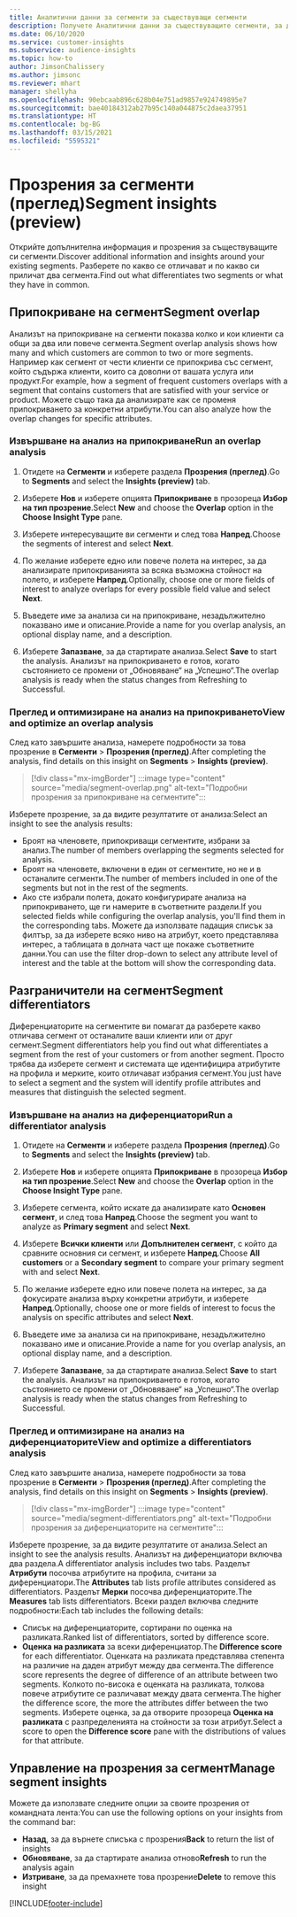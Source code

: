```yaml
---
title: Аналитични данни за сегменти за съществуващи сегменти
description: Получете Аналитични данни за съществуващите сегменти, за да видите разликите и общите черти.
ms.date: 06/10/2020
ms.service: customer-insights
ms.subservice: audience-insights
ms.topic: how-to
author: JimsonChalissery
ms.author: jimsonc
ms.reviewer: mhart
manager: shellyha
ms.openlocfilehash: 90ebcaab896c628b04e751ad9857e924749895e7
ms.sourcegitcommit: bae40184312ab27b95c140a044875c2daea37951
ms.translationtype: HT
ms.contentlocale: bg-BG
ms.lasthandoff: 03/15/2021
ms.locfileid: "5595321"
---
```

# <a name="segment-insights-preview"></a><span data-ttu-id="bf7e3-103">Прозрения за сегменти (преглед)</span><span class="sxs-lookup"><span data-stu-id="bf7e3-103">Segment insights (preview)</span></span>

<span data-ttu-id="bf7e3-104">Открийте допълнителна информация и прозрения за съществуващите си сегменти.</span><span class="sxs-lookup"><span data-stu-id="bf7e3-104">Discover additional information and insights around your existing segments.</span></span> <span data-ttu-id="bf7e3-105">Разберете по какво се отличават и по какво си приличат два сегмента.</span><span class="sxs-lookup"><span data-stu-id="bf7e3-105">Find out what differentiates two segments or what they have in common.</span></span>

## <a name="segment-overlap"></a><span data-ttu-id="bf7e3-106">Припокриване на сегмент</span><span class="sxs-lookup"><span data-stu-id="bf7e3-106">Segment overlap</span></span>

<span data-ttu-id="bf7e3-107">Анализът на припокриване на сегменти показва колко и кои клиенти са общи за два или повече сегмента.</span><span class="sxs-lookup"><span data-stu-id="bf7e3-107">Segment overlap analysis shows how many and which customers are common to two or more segments.</span></span> <span data-ttu-id="bf7e3-108">Например как сегмент от чести клиенти се припокрива със сегмент, който съдържа клиенти, които са доволни от вашата услуга или продукт.</span><span class="sxs-lookup"><span data-stu-id="bf7e3-108">For example, how a segment of frequent customers overlaps with a segment that contains customers that are satisfied with your service or product.</span></span>
<span data-ttu-id="bf7e3-109">Можете също така да анализирате как се променя припокриването за конкретни атрибути.</span><span class="sxs-lookup"><span data-stu-id="bf7e3-109">You can also analyze how the overlap changes for specific attributes.</span></span>

### <a name="run-an-overlap-analysis"></a><span data-ttu-id="bf7e3-110">Извършване на анализ на припокриване</span><span class="sxs-lookup"><span data-stu-id="bf7e3-110">Run an overlap analysis</span></span>

1. <span data-ttu-id="bf7e3-111">Отидете на **Сегменти** и изберете раздела **Прозрения (преглед)**.</span><span class="sxs-lookup"><span data-stu-id="bf7e3-111">Go to **Segments** and select the **Insights (preview)** tab.</span></span>

1. <span data-ttu-id="bf7e3-112">Изберете **Нов** и изберете опцията **Припокриване** в прозореца **Избор на тип прозрение**.</span><span class="sxs-lookup"><span data-stu-id="bf7e3-112">Select **New** and choose the **Overlap** option in the **Choose Insight Type** pane.</span></span>

1. <span data-ttu-id="bf7e3-113">Изберете интересуващите ви сегменти и след това **Напред**.</span><span class="sxs-lookup"><span data-stu-id="bf7e3-113">Choose the segments of interest and select **Next**.</span></span>

1. <span data-ttu-id="bf7e3-114">По желание изберете едно или повече полета на интерес, за да анализирате припокриванията за всяка възможна стойност на полето, и изберете **Напред**.</span><span class="sxs-lookup"><span data-stu-id="bf7e3-114">Optionally, choose one or more fields of interest to analyze overlaps for every possible field value and select **Next**.</span></span>

1. <span data-ttu-id="bf7e3-115">Въведете име за анализа си на припокриване, незадължително показвано име и описание.</span><span class="sxs-lookup"><span data-stu-id="bf7e3-115">Provide a name for you overlap analysis, an optional display name, and a description.</span></span>

1. <span data-ttu-id="bf7e3-116">Изберете **Запазване**, за да стартирате анализа.</span><span class="sxs-lookup"><span data-stu-id="bf7e3-116">Select **Save** to start the analysis.</span></span> <span data-ttu-id="bf7e3-117">Анализът на припокриването е готов, когато състоянието се промени от „Обновяване“ на „Успешно“.</span><span class="sxs-lookup"><span data-stu-id="bf7e3-117">The overlap analysis is ready when the status changes from Refreshing to Successful.</span></span>

### <a name="view-and-optimize-an-overlap-analysis"></a><span data-ttu-id="bf7e3-118">Преглед и оптимизиране на анализ на припокриването</span><span class="sxs-lookup"><span data-stu-id="bf7e3-118">View and optimize an overlap analysis</span></span>

<span data-ttu-id="bf7e3-119">След като завършите анализа, намерете подробности за това прозрение в **Сегменти** > **Прозрения (преглед)**.</span><span class="sxs-lookup"><span data-stu-id="bf7e3-119">After completing the analysis, find details on this insight on **Segments** > **Insights (preview)**.</span></span>

> [!div class="mx-imgBorder"]
> :::image type="content" source="media/segment-overlap.png" alt-text="Подробни прозрения за припокриване на сегментите":::

<span data-ttu-id="bf7e3-121">Изберете прозрение, за да видите резултатите от анализа:</span><span class="sxs-lookup"><span data-stu-id="bf7e3-121">Select an insight to see the analysis results:</span></span>

- <span data-ttu-id="bf7e3-122">Броят на членовете, припокриващи сегментите, избрани за анализ.</span><span class="sxs-lookup"><span data-stu-id="bf7e3-122">The number of members overlapping the segments selected for analysis.</span></span>
- <span data-ttu-id="bf7e3-123">Броят на членовете, включени в един от сегментите, но не и в останалите сегменти.</span><span class="sxs-lookup"><span data-stu-id="bf7e3-123">The number of members included in one of the segments but not in the rest of the segments.</span></span>
- <span data-ttu-id="bf7e3-124">Ако сте избрали полета, докато конфигурирате анализа на припокриването, ще ги намерите в съответните раздели.</span><span class="sxs-lookup"><span data-stu-id="bf7e3-124">If you selected fields while configuring the overlap analysis, you'll find them in the corresponding tabs.</span></span> <span data-ttu-id="bf7e3-125">Можете да използвате падащия списък за филтър, за да изберете всяко ниво на атрибут, което представлява интерес, а таблицата в долната част ще покаже съответните данни.</span><span class="sxs-lookup"><span data-stu-id="bf7e3-125">You can use the filter drop-down to select any attribute level of interest and the table at the bottom will show the corresponding data.</span></span>

## <a name="segment-differentiators"></a><span data-ttu-id="bf7e3-126">Разграничители на сегмент</span><span class="sxs-lookup"><span data-stu-id="bf7e3-126">Segment differentiators</span></span>

<span data-ttu-id="bf7e3-127">Диференциаторите на сегментите ви помагат да разберете какво отличава сегмент от останалите ваши клиенти или от друг сегмент.</span><span class="sxs-lookup"><span data-stu-id="bf7e3-127">Segment differentiators help you find out what differentiates a segment from the rest of your customers or from another segment.</span></span> <span data-ttu-id="bf7e3-128">Просто трябва да изберете сегмент и системата ще идентифицира атрибутите на профила и мерките, които отличават избрания сегмент.</span><span class="sxs-lookup"><span data-stu-id="bf7e3-128">You just have to select a segment and the system will identify profile attributes and measures that distinguish the selected segment.</span></span>

### <a name="run-a-differentiator-analysis"></a><span data-ttu-id="bf7e3-129">Извършване на анализ на диференциатори</span><span class="sxs-lookup"><span data-stu-id="bf7e3-129">Run a differentiator analysis</span></span>

1. <span data-ttu-id="bf7e3-130">Отидете на **Сегменти** и изберете раздела **Прозрения (преглед)**.</span><span class="sxs-lookup"><span data-stu-id="bf7e3-130">Go to **Segments** and select the **Insights (preview)** tab.</span></span>

1. <span data-ttu-id="bf7e3-131">Изберете **Нов** и изберете опцията **Припокриване** в прозореца **Избор на тип прозрение**.</span><span class="sxs-lookup"><span data-stu-id="bf7e3-131">Select **New** and choose the **Overlap** option in the **Choose Insight Type** pane.</span></span>

1. <span data-ttu-id="bf7e3-132">Изберете сегмента, който искате да анализирате като **Основен сегмент**, и след това **Напред**.</span><span class="sxs-lookup"><span data-stu-id="bf7e3-132">Choose the segment you want to analyze as **Primary segment** and select **Next**.</span></span>

1. <span data-ttu-id="bf7e3-133">Изберете **Всички клиенти** или **Допълнителен сегмент**, с който да сравните основния си сегмент, и изберете **Напред**.</span><span class="sxs-lookup"><span data-stu-id="bf7e3-133">Choose **All customers** or a **Secondary segment** to compare your primary segment with and select **Next**.</span></span>

1. <span data-ttu-id="bf7e3-134">По желание изберете едно или повече полета на интерес, за да фокусирате анализа върху конкретни атрибути, и изберете **Напред**.</span><span class="sxs-lookup"><span data-stu-id="bf7e3-134">Optionally, choose one or more fields of interest to focus the analysis on specific attributes and select **Next**.</span></span>

1. <span data-ttu-id="bf7e3-135">Въведете име за анализа си на припокриване, незадължително показвано име и описание.</span><span class="sxs-lookup"><span data-stu-id="bf7e3-135">Provide a name for you overlap analysis, an optional display name, and a description.</span></span>

1. <span data-ttu-id="bf7e3-136">Изберете **Запазване**, за да стартирате анализа.</span><span class="sxs-lookup"><span data-stu-id="bf7e3-136">Select **Save** to start the analysis.</span></span> <span data-ttu-id="bf7e3-137">Анализът на припокриването е готов, когато състоянието се промени от „Обновяване“ на „Успешно“.</span><span class="sxs-lookup"><span data-stu-id="bf7e3-137">The overlap analysis is ready when the status changes from Refreshing to Successful.</span></span>

### <a name="view-and-optimize-a-differentiators-analysis"></a><span data-ttu-id="bf7e3-138">Преглед и оптимизиране на анализ на диференциаторите</span><span class="sxs-lookup"><span data-stu-id="bf7e3-138">View and optimize a differentiators analysis</span></span>

<span data-ttu-id="bf7e3-139">След като завършите анализа, намерете подробности за това прозрение в **Сегменти** > **Прозрения (преглед)**.</span><span class="sxs-lookup"><span data-stu-id="bf7e3-139">After completing the analysis, find details on this insight on **Segments** > **Insights (preview)**.</span></span>

> [!div class="mx-imgBorder"]
> :::image type="content" source="media/segment-differentiators.png" alt-text="Подробни прозрения за диференциаторите на сегментите":::

<span data-ttu-id="bf7e3-141">Изберете прозрение, за да видите резултатите от анализа.</span><span class="sxs-lookup"><span data-stu-id="bf7e3-141">Select an insight to see the analysis results.</span></span> <span data-ttu-id="bf7e3-142">Анализът на диференциатори включва два раздела.</span><span class="sxs-lookup"><span data-stu-id="bf7e3-142">A differentiator analysis includes two tabs.</span></span> <span data-ttu-id="bf7e3-143">Разделът **Атрибути** посочва атрибутите на профила, считани за диференциатори.</span><span class="sxs-lookup"><span data-stu-id="bf7e3-143">The **Attributes** tab lists profile attributes considered as differentiators.</span></span> <span data-ttu-id="bf7e3-144">Разделът **Мерки** посочва диференциаторите.</span><span class="sxs-lookup"><span data-stu-id="bf7e3-144">The **Measures** tab lists differentiators.</span></span> <span data-ttu-id="bf7e3-145">Всеки раздел включва следните подробности:</span><span class="sxs-lookup"><span data-stu-id="bf7e3-145">Each tab includes the following details:</span></span>

- <span data-ttu-id="bf7e3-146">Списък на диференциаторите, сортирани по оценка на разликата.</span><span class="sxs-lookup"><span data-stu-id="bf7e3-146">Ranked list of differentiators, sorted by difference score.</span></span>
- <span data-ttu-id="bf7e3-147">**Оценка на разликата** за всеки диференциатор.</span><span class="sxs-lookup"><span data-stu-id="bf7e3-147">The **Difference score** for each differentiator.</span></span> <span data-ttu-id="bf7e3-148">Оценката на разликата представлява степента на различие на даден атрибут между два сегмента.</span><span class="sxs-lookup"><span data-stu-id="bf7e3-148">The difference score represents the degree of difference of an attribute between two segments.</span></span> <span data-ttu-id="bf7e3-149">Колкото по-висока е оценката на разликата, толкова повече атрибутите се различават между двата сегмента.</span><span class="sxs-lookup"><span data-stu-id="bf7e3-149">The higher the difference score, the more the attributes differ between the two segments.</span></span> <span data-ttu-id="bf7e3-150">Изберете оценка, за да отворите прозореца **Оценка на разликата** с разпределенията на стойности за този атрибут.</span><span class="sxs-lookup"><span data-stu-id="bf7e3-150">Select a score to open the **Difference score** pane with the distributions of values for that attribute.</span></span>

## <a name="manage-segment-insights"></a><span data-ttu-id="bf7e3-151">Управление на прозрения за сегмент</span><span class="sxs-lookup"><span data-stu-id="bf7e3-151">Manage segment insights</span></span>

<span data-ttu-id="bf7e3-152">Можете да използвате следните опции за своите прозрения от командната лента:</span><span class="sxs-lookup"><span data-stu-id="bf7e3-152">You can use the following options on your insights from the command bar:</span></span>

- <span data-ttu-id="bf7e3-153">**Назад**, за да върнете списъка с прозрения</span><span class="sxs-lookup"><span data-stu-id="bf7e3-153">**Back** to return the list of insights</span></span>
- <span data-ttu-id="bf7e3-154">**Обновяване**, за да стартирате анализа отново</span><span class="sxs-lookup"><span data-stu-id="bf7e3-154">**Refresh** to run the analysis again</span></span>
- <span data-ttu-id="bf7e3-155">**Изтриване**, за да премахнете това прозрение</span><span class="sxs-lookup"><span data-stu-id="bf7e3-155">**Delete** to remove this insight</span></span>


[!INCLUDE[footer-include](../includes/footer-banner.md)]